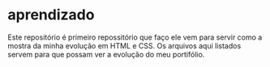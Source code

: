 # aprendizado
Este repositório é primeiro repossitório que faço ele vem para servir como a mostra da minha evolução em HTML e CSS.
Os arquivos aqui listados servem para que possam ver a evolução do meu portifólio.
